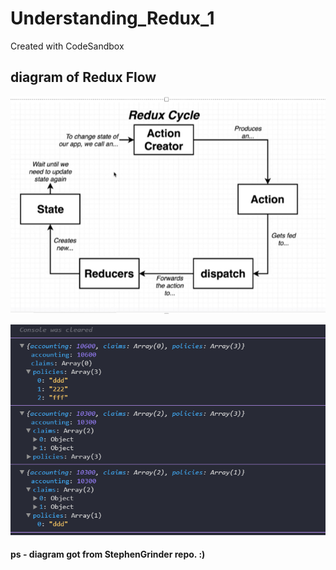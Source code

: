 # Understanding_Redux_1
Created with CodeSandbox

## diagram of Redux Flow

![redux flow](https://github.com/teddcp2/Understanding_Redux_1/blob/main/redux_diagram.PNG)


![redux console logs](https://github.com/teddcp2/Understanding_Redux_1/blob/main/redux_console_log.PNG)

#### ps - diagram got from StephenGrinder repo. :)
